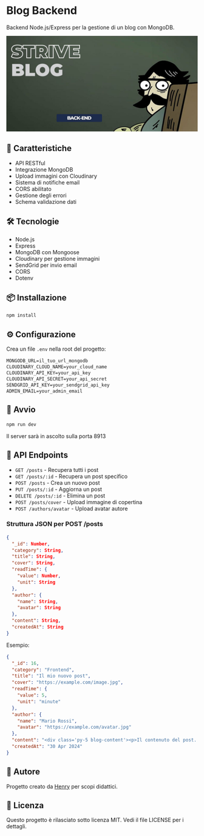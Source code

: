 # Blog Backend

Backend Node.js/Express per la gestione di un blog con MongoDB.

![Cover del progetto](img/cover.jpg)

## 🚀 Caratteristiche

- API RESTful
- Integrazione MongoDB
- Upload immagini con Cloudinary
- Sistema di notifiche email
- CORS abilitato
- Gestione degli errori
- Schema validazione dati

## 🛠 Tecnologie

- Node.js
- Express
- MongoDB con Mongoose
- Cloudinary per gestione immagini
- SendGrid per invio email
- CORS
- Dotenv

## 📦 Installazione

```bash
npm install
```

## ⚙️ Configurazione

Crea un file `.env` nella root del progetto:

```
MONGODB_URL=il_tuo_url_mongodb
CLOUDINARY_CLOUD_NAME=your_cloud_name
CLOUDINARY_API_KEY=your_api_key
CLOUDINARY_API_SECRET=your_api_secret
SENDGRID_API_KEY=your_sendgrid_api_key
ADMIN_EMAIL=your_admin_email
```

## 🚀 Avvio

```bash
npm run dev
```

Il server sarà in ascolto sulla porta 8913

## 📝 API Endpoints

- `GET /posts` - Recupera tutti i post
- `GET /posts/:id` - Recupera un post specifico
- `POST /posts` - Crea un nuovo post
- `PUT /posts/:id` - Aggiorna un post
- `DELETE /posts/:id` - Elimina un post
- `POST /posts/cover` - Upload immagine di copertina
- `POST /authors/avatar` - Upload avatar autore

### Struttura JSON per POST /posts

```json
{
  "_id": Number,
  "category": String,
  "title": String,
  "cover": String,
  "readTime": {
    "value": Number,
    "unit": String
  },
  "author": {
    "name": String,
    "avatar": String
  },
  "content": String,
  "createdAt": String
}
```

Esempio:
```json
{
  "_id": 16,
  "category": "Frontend",
  "title": "Il mio nuovo post",
  "cover": "https://example.com/image.jpg",
  "readTime": {
    "value": 5,
    "unit": "minute"
  },
  "author": {
    "name": "Mario Rossi",
    "avatar": "https://example.com/avatar.jpg"
  },
  "content": "<div class='py-5 blog-content'><p>Il contenuto del post...</p></div>",
  "createdAt": "30 Apr 2024"
}
```

## 👤 Autore
Progetto creato da [Henry](https://github.com/henry8913) per scopi didattici.

## 📄 Licenza

Questo progetto è rilasciato sotto licenza MIT. Vedi il file LICENSE per i dettagli.
